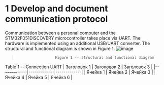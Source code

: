 # 1 Develop and document communication protocol
Communication between a personal computer and the STM32F051DISCOVERY microcontroller takes place via UART. The hardware is implemented using an additional USB/UART converter. The structural and functional diagram is shown in Figure 1.
![image](https://github.com/user-attachments/assets/87e82d2d-3c19-425e-bd1e-8634da0142ac)     
>                      Figure 1 -- structural and functional diagram



Table 1 -- Сonnection UART
| Заголовок 1 | Заголовок 2 | Заголовок 3 |
|-------------|-------------|-------------|
| Ячейка 1   | Ячейка 2   | Ячейка 3   |
| Ячейка 4   | Ячейка 5   | Ячейка 6   |
